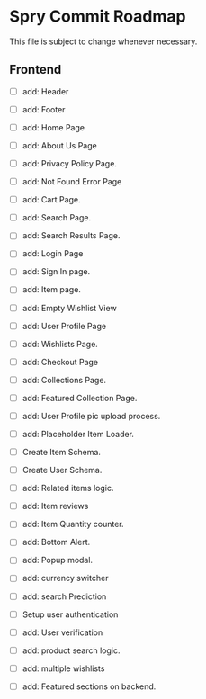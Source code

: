 # Spry Commit Roadmap
This file is subject to change whenever necessary.

## Frontend
- [ ] add: Header
- [ ] add: Footer
- [ ] add: Home Page
- [ ] add: About Us Page
- [ ] add: Privacy Policy Page.
- [ ] add: Not Found Error Page
- [ ] add: Cart Page.
- [ ] add: Search Page.
- [ ] add: Search Results Page.
- [ ] add: Login Page
- [ ] add: Sign In page.
- [ ] add: Item page.
- [ ] add: Empty Wishlist View
- [ ] add: User Profile Page
- [ ] add: Wishlists Page.
- [ ] add: Checkout Page
- [ ] add: Collections Page.
- [ ] add: Featured Collection Page.

- [ ] add: User Profile pic upload process.
- [ ] add: Placeholder Item Loader.

- [ ] Create Item Schema.
- [ ] Create User Schema.
- [ ] add: Related items logic.
- [ ] add: Item reviews
- [ ] add: Item Quantity counter.
- [ ] add: Bottom Alert.
- [ ] add: Popup modal.

- [ ] add: currency switcher
- [ ] add: search Prediction
- [ ] Setup user authentication
- [ ] add: User verification
- [ ] add: product search logic.
- [ ] add: multiple wishlists
- [ ] add: Featured sections on backend.
